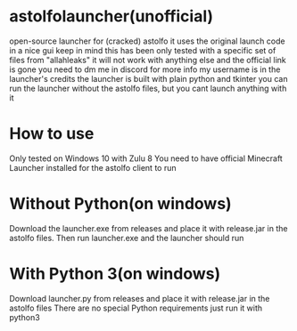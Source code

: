 # astolfolauncher(unofficial)
open-source launcher for (cracked) astolfo
it uses the original launch code in a nice gui
keep in mind this has been only tested with a specific set of files from "allahleaks"
it will not work with anything else
and the official link is gone
you need to dm me in discord for more info
my username is in the launcher's credits
the launcher is built with plain python and tkinter
you can run the launcher without the astolfo files, but you cant launch anything with it

# How to use
Only tested on Windows 10 with Zulu 8
You need to have official Minecraft Launcher installed for the astolfo client to run


# Without Python(on windows)
Download the launcher.exe from releases and place it with release.jar in the astolfo files.
Then run launcher.exe and the launcher should run


# With Python 3(on windows)
Download launcher.py from releases and place it with release.jar in the astolfo files
There are no special Python requirements just run it with python3
